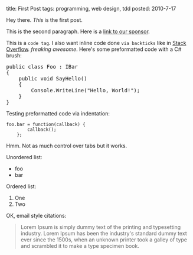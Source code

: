 title: First Post
tags: programming, web design, tdd
posted: 2010-7-17

Hey there. _This_ is the first post.

This is the second paragraph. Here is a [link to our sponsor][1].

This is a <code>code tag</code>. I also want inline code done `via backticks` like in [Stack Overflow][2]. _freaking awesome_. Here's some preformatted code with a C# brush:

<pre class="brush: c#;">
public class Foo : IBar
{
	public void SayHello()
	{
		Console.WriteLine("Hello, World!");
	}
}
</pre>

Testing preformatted code via indentation:

    foo.bar = function(callback) {
			callback();
		};

Hmm. Not as much control over tabs but it works.

Unordered list:

- foo
- bar

Ordered list:

1. One
2. Two

OK, email style citations:

> Lorem Ipsum is simply dummy text of the printing and typesetting industry. Lorem Ipsum has been the industry's standard dummy text ever since the 1500s, when an unknown printer took a galley of type and scrambled it to make a type specimen book.

[1]: http://blog.belfryimages.com.au
[2]: http://stackoverflow.com
